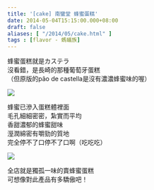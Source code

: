 ```yaml
---
title: '[cake] 南蠻堂 蜂蜜蛋糕'
date: 2014-05-04T15:15:00.000+08:00
draft: false
aliases: [ "/2014/05/cake.html" ]
tags : [flavor - 螞蟻族]
---
```


蜂蜜蛋糕就是カステラ  
沒看錯，是長崎的那種葡萄牙蛋糕  
（但原版的pão de castella是沒有濃濃蜂蜜味的喔）  

[![](https://1.bp.blogspot.com/-Vp8JRY1GtPw/XDGl_A8XcPI/AAAAAAAAEk4/rreoPzNuXeULHn04_qQxbxCbaczXIBzNQCLcBGAs/s640/98.jpg)](https://1.bp.blogspot.com/-Vp8JRY1GtPw/XDGl_A8XcPI/AAAAAAAAEk4/rreoPzNuXeULHn04_qQxbxCbaczXIBzNQCLcBGAs/s1600/98.jpg)

蜂蜜已滲入蛋糕體裡面  
毛孔細細密密，紮實而平均  
香甜濃郁的蜂蜜甜味  
溼潤綿密有嚼勁的質地  
完全停不了口停不了口啊（吃吃吃）  

[![](https://2.bp.blogspot.com/-TquPGzF93cY/XDGmD9bKKbI/AAAAAAAAEk8/W511gmMVivcmm5n_XEXaCLtUHcnhBBg5gCLcBGAs/s640/99.jpg)](https://2.bp.blogspot.com/-TquPGzF93cY/XDGmD9bKKbI/AAAAAAAAEk8/W511gmMVivcmm5n_XEXaCLtUHcnhBBg5gCLcBGAs/s1600/99.jpg)

全店就是獨孤一味的賣蜂蜜蛋糕  
可想像對此產品有多驕傲吧！